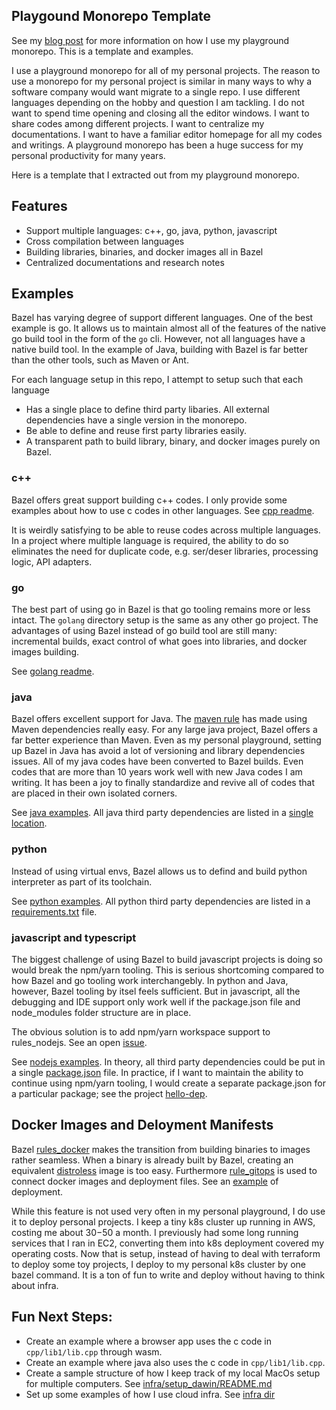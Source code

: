 
## Playgound Monorepo Template
See my [blog post](https://jinsnotes.com/2020-12-29-playground-monorepo) for more information on how I use my playground monorepo. This is a template and examples.

I use a playground monorepo for all of my personal projects. The reason to use a monorepo for my personal project is similar in many ways to why a software company would want migrate to a single repo. I use different languages depending on the hobby and question I am tackling. I do not want to spend time opening and closing all the editor windows. I want to share codes among different projects. I want to centralize my documentations. I want to have a familiar editor homepage for all my codes and writings. A playground monorepo has been a huge success for my personal productivity for many years.

Here is a template that I extracted out from my playground monorepo.

## Features
- Support multiple languages: c++, go, java, python, javascript
- Cross compilation between languages
- Building libraries, binaries, and docker images all in Bazel
- Centralized documentations and research notes


## Examples

Bazel has varying degree of support different languages. One of the best example is go. It allows us to maintain almost all of the features of the native go build tool in the form of the `go` cli. However, not all languages have a native build tool. In the example of Java, building with Bazel is far better than the other tools, such as Maven or Ant.

For each language setup in this repo, I attempt to setup such that each language
- Has a single place to define third party libaries. All external dependencies have a single version in the monorepo.
- Be able to define and reuse first party libraries easily.
- A transparent path to build library, binary, and docker images purely on Bazel.


### c++
Bazel offers great support building c++ codes. I only provide some examples about how to use c codes in other languages. See [cpp readme](cpp/lib1/README.md).

It is weirdly satisfying to be able to reuse codes across multiple languages. In a project where multiple language is required, the ability to do so eliminates the need for duplicate code, e.g. ser/deser libraries, processing logic, API adapters. 


### go
The best part of using go in Bazel is that go tooling remains more or less intact. The `golang` directory setup is the same as any other go project. The advantages of using Bazel instead of go build tool are still many: incremental builds, exact control of what goes into libraries, and docker images building.

See [golang readme](golang/README.md).

### java
Bazel offers excellent support for Java. The [maven rule](https://github.com/bazelbuild/rules_jvm_external) has made using Maven dependencies really easy. For any large java project, Bazel offers a far better experience than Maven. Even as my personal playground, setting up Bazel in Java has avoid a lot of versioning and library dependencies issues. All of my java codes have been converted to Bazel builds. Even codes that are more than 10 years work well with new Java codes I am writing. It has been a joy to finally standardize and revive all of codes that are placed in their own isolated corners.

See [java examples](jvm/README.md). All java third party dependencies are listed in a [single location](jvm/skylib/repositories.bzl).


### python
Instead of using virtual envs, Bazel allows us to defind and build python interpreter as part of its toolchain.

See [python examples](jvm/README.md). All python third party dependencies are listed in a [requirements.txt](python/skylib/requirements.txt) file.


### javascript and typescript
The biggest challenge of using Bazel to build javascript projects is doing so would break the npm/yarn tooling. This is serious shortcoming compared to how Bazel and go tooling work interchangebly. In python and Java, however, Bazel tooling by itsel feels sufficient. But in javascript, all the debugging and IDE support only work well if the package.json file and node_modules folder structure are in place.

The obvious solution is to add npm/yarn workspace support to rules_nodejs. See an open [issue](https://github.com/bazelbuild/rules_nodejs/issues/266).

See [nodejs examples](nodjes/README.md). In theory, all third party dependencies could be put in a single [package.json](nodejs/skylib/package.json) file. In practice, if I want to maintain the ability to continue using npm/yarn tooling, I would create a separate package.json for a particular package; see the project [hello-dep](nodejs/cmd/hello-dep).


## Docker Images and Deloyment Manifests
Bazel [rules_docker](https://github.com/bazelbuild/rules_docker) makes the transition from building binaries to images rather seamless. When a binary is already built by Bazel, creating an equivalent [distroless](https://github.com/GoogleContainerTools/distroless) image is too easy. Furthermore [rule_gitops](https://github.com/adobe/rules_gitops) is used to connect docker images and deployment files. See an [example](deployment/helloworld/README.md) of deployment.

While this feature is not used very often in my personal playground, I do use it to deploy personal projects. I keep a tiny k8s cluster up running in AWS, costing me about $30-$50 a month. I previously had some long running services that I ran in EC2, converting them into k8s deployment covered my operating costs. Now that is setup, instead of having to deal with terraform to deploy some toy projects, I deploy to my personal k8s cluster by one bazel command. It is a ton of fun to write and deploy without having to think about infra.

<a name="k8s_deploy"></a>
## Fun Next Steps:
- Create an example where a browser app uses the c code in `cpp/lib1/lib.cpp` through wasm.
- Create an example where java also uses the c code in `cpp/lib1/lib.cpp`.
- Create a sample structure of how I keep track of my local MacOs setup for multiple computers. See [infra/setup_dawin/README.md](infra/setup_darwin/README.md)
- Set up some examples of how I use cloud infra. See [infra dir](infra/project1/terraform)
